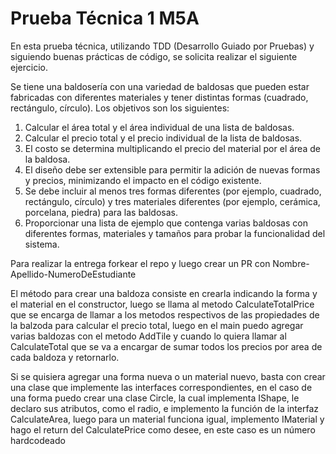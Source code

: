 # Prueba Técnica 1 M5A

En esta prueba técnica, utilizando TDD (Desarrollo Guiado por Pruebas) y siguiendo buenas prácticas de código, se solicita realizar el siguiente ejercicio.

Se tiene una baldosería con una variedad de baldosas que pueden estar fabricadas con diferentes materiales y tener distintas formas (cuadrado, rectángulo, círculo). Los objetivos son los siguientes:

1. Calcular el área total y el área individual de una lista de baldosas.
2. Calcular el precio total y el precio individual de la lista de baldosas.
3. El costo se determina multiplicando el precio del material por el área de la baldosa.
4. El diseño debe ser extensible para permitir la adición de nuevas formas y precios, minimizando el impacto en el código existente.
5. Se debe incluir al menos tres formas diferentes (por ejemplo, cuadrado, rectángulo, círculo) y tres materiales diferentes (por ejemplo, cerámica, porcelana, piedra) para las baldosas.
6. Proporcionar una lista de ejemplo que contenga varias baldosas con diferentes formas, materiales y tamaños para probar la funcionalidad del sistema.

Para realizar la entrega forkear el repo y luego crear un PR con Nombre-Apellido-NumeroDeEstudiante

El método para crear una baldoza consiste en crearla indicando la forma y el material en el constructor, luego se llama al metodo CalculateTotalPrice que
se encarga de llamar a los metodos respectivos de las propiedades de la balzoda para calcular el precio total, luego en el main puedo agregar varias baldozas
con el metodo AddTile y cuando lo quiera llamar al CalculateTotal que se va a encargar de sumar todos los precios por area de cada baldoza y retornarlo.

Si se quisiera agregar una forma nueva o un material nuevo, basta con crear una clase que implemente las interfaces correspondientes,
en el caso de una forma puedo crear una clase Circle, la cual implementa IShape, le declaro sus atributos, como el radio, e implemento la función de la interfaz CalculateArea, luego para un material funciona igual, implemento IMaterial y hago el return del CalculatePrice como desee, en este caso es un número hardcodeado